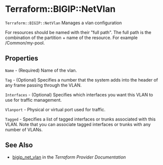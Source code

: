 # Terraform::BIGIP::NetVlan

`Terraform::BIGIP::NetVlan` Manages a vlan configuration

For resources should be named with their "full path". The full path is the combination of the partition + name of the resource. For example /Common/my-pool.

## Properties

`Name` - (Required) Name of the vlan.

`Tag` - (Optional) Specifies a number that the system adds into the header of any frame passing through the VLAN.

`Interfaces` - (Optional) Specifies which interfaces you want this VLAN to use for traffic management.

`Vlanport` - Physical or virtual port used for traffic.

`Tagged` - Specifies a list of tagged interfaces or trunks associated with this VLAN. Note that you can associate tagged interfaces or trunks with any number of VLANs.


## See Also

* [bigip_net_vlan](https://www.terraform.io/docs/providers/bigip/r/net_vlan.html) in the _Terraform Provider Documentation_
